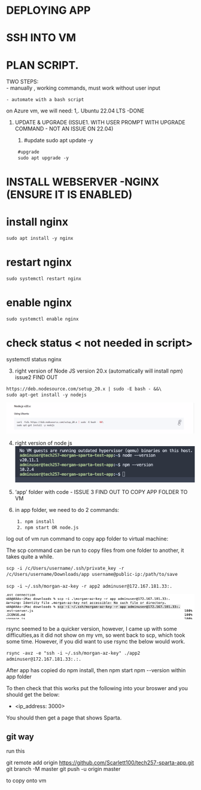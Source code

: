 # DEPLOYING APP


# SSH INTO VM


# PLAN SCRIPT.


TWO STEPS: <br>
    - manually , working commands, must work without user input <br>

    - automate with a bash script
on Azure vm, we will need:
1,. Ubuntu 22.04 LTS -DONE
1. UPDATE & UPGRADE (ISSUE1. WITH USER PROMPT WITH UPGRADE COMMAND - NOT AN ISSUE ON 22.04)
      1. #update
        sudo apt update -y

        #upgrade
        sudo apt upgrade -y


#  INSTALL WEBSERVER -NGINX (ENSURE IT IS ENABLED)
# install nginx
```
sudo apt install -y nginx
```

# restart nginx
```
sudo systemctl restart nginx
```

# enable nginx
```
sudo systemctl enable nginx
```

# check status < not needed in script>
systemctl status nginx

3. right version of Node JS version 20.x (automatically will install npm) issue2 FIND OUT
```
https://deb.nodesource.com/setup_20.x | sudo -E bash - &&\
sudo apt-get install -y nodejs
```



![alt text](<../images/Node.js v20.x.png>)



4. right version of node js 
![alt text](../images/node_install.png)

1. ‘app’ folder with code - ISSUE 3 FIND OUT TO COPY APP FOLDER TO VM
2. in app folder, we need to do 2 commands:
```
    1. npm install
    2. npm start OR node.js
```


log out of vm
run command to copy app folder to virtual machine:

The scp command can be run to copy files from one folder to another, it takes quite a while.
```
scp -i /c/Users/username/.ssh/private_key -r /c/Users/username/Downloads/app username@public-ip:/path/to/save

scp -i ~/.ssh/morgan-az-key -r app2 adminuser@172.167.181.33:.

```

![alt text](../images/mv_file.png)

rsync seemed to be a quicker version, however, I came up with some difficulties,as it did not show on my vm, so went back to scp, which took some time. However, if you did want to use rsync the below would work.

```
rsync -avz -e "ssh -i ~/.ssh/morgan-az-key" ./app2 adminuser@172.167.181.33:.:.
```

After app has copied do npm install, then npm start npm --version within app folder


To then check that this works put the following into your broswer and you should get the below:

* <ip_address: 3000>

You should then get a page that shows Sparta.



## git way
run this


git remote add origin https://github.com/Scarlett100/tech257-sparta-app.git
git branch -M master
git push -u origin master

to copy onto vm